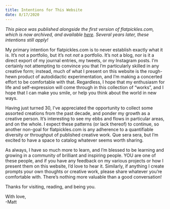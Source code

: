 ```yaml
---
title: Intentions for This Website
date: 8/17/2020
---
```


*This piece was published alongside the first version of flatpickles.com, which is now archived, and available [here](https://v1.flatpickles.com). Several years later, these intentions still apply!* 

My primary intention for flatpickles.com is to never establish exactly what it is. It’s not a portfolio, but it’s not *not* a portfolio. It’s not a blog, nor is it a direct export of my journal entries, my tweets, or my Instagram posts. I’m certainly not attempting to convince you that I’m particularly skilled in any creative form; instead, much of what I present on this website is the rough-hewn product of autodidactic experimentation, and I’m making a concerted effort to be comfortable with that. Regardless, I hope that my enthusiasm for life and self-expression will come through in this collection of “works”, and I hope that I can make you smile, or help you think about the world in new ways.

Having just turned 30, I’ve appreciated the opportunity to collect some assorted creations from the past decade, and ponder my growth as a creative person. It’s interesting to see my ebbs and flows in particular areas, and on the whole. I expect these patterns (or lack thereof) to continue, so another non-goal for flatpickles.com is any adherence to a quantifiable diversity or throughput of published creative work. Que sera sera, but I’m excited to have a space to catalog whatever seems worth sharing.

As always, I have so much more to learn, and I’m blessed to be learning and growing in a community of brilliant and inspiring people. YOU are one of these people, and if you have any feedback on my various projects or how I present them on this website, I’d love to hear it. Similarly, if anything I create prompts your own thoughts or creative work, please share whatever you’re comfortable with. There’s nothing more valuable than a good conversation!

Thanks for visiting, reading, and being you. 

With love,  
-Matt
